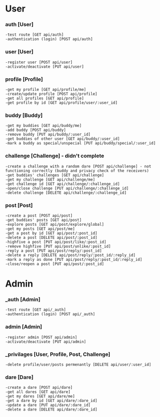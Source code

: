 # User

### auth [User]

    -test route [GET api/auth]
    -authentication (login) [POST api/auth]

### user [User]

    -register user [POST api/user]
    -activate/deactivate [PUT api/user]

### profile [Profile]

    -get my profile [GET api/profile/me]
    -create/update profile [POST api/profile]
    -get all profiles [GET api/profile]
    -get profile by id [GET api/profile/user/:user_id]

### buddy [Buddy]

    -get my buddies [GET api/buddy/me]
    -add buddy [POST api/buddy]
    -remove buddy [PUT api/buddy/:user_id]
    -get buddies of other user [GET api/buddy/:user_id]
    -mark a buddy as special/unspecial [PUT api/buddy/special/:user_id]

### challenge [Challenge] - didn't complete

    -create a challenge with a random dare [POST api/challenge] - not functioning correctly (buddy and privacy check of the receivers)
    -get buddies' challenges [GET api/challenge]
    -get my challenge [GET api/challenge/me]
    -get challenge id [GET api/challenge/:challenge_id]
    -open/close challenge [PUT api/challenge/:challenge_id]
    -delete challenge [DELETE api/challenge/:challenge_id]

### post [Post]

    -create a post [POST api/post]
    -get buddies' posts [GET api/post]
    -explore posts [GET api/post/explore/global]
    -get my posts [GET api/post/me]
    -get a post by id [GET api/post/:post_id]
    -delete a post [DELETE api/post/:post_id]
    -highfive a post [PUT api/post/like/:post_id]
    -remove highfive [PUT api/post/unlike/:post_id]
    -reply a post [PUT api/post/reply/:post_id]
    -delete a reply [DELETE api/post/reply/:post_id/:reply_id]
    -mark a reply as done [PUT api/post/reply/:post_id/:reply_id]
    -close/reopen a post [PUT api/post/:post_id]


# Admin

### _auth [Admin]

    -test route [GET api/_auth]
    -authentication (login) [POST api/_auth]

### admin [Admin]

    -register admin [POST api/admin]
    -activate/deactivate [PUT api/admin]

### _privilages [User, Profile, Post, Challenge]
    
    -delete profile/user/posts permenantly [DELETE api/user/:user_id]

### dare [Dare]

    -create a dare [POST api/dare]
    -get all dares [GET api/dare]
    -get my dares [GET api/dare/me]
    -get a dare by id [GET api/dare/:dare_id]
    -update a dare [PUT api/dare/:dare_id]
    -delete a dare [DELETE api/dare/:dare_id]

